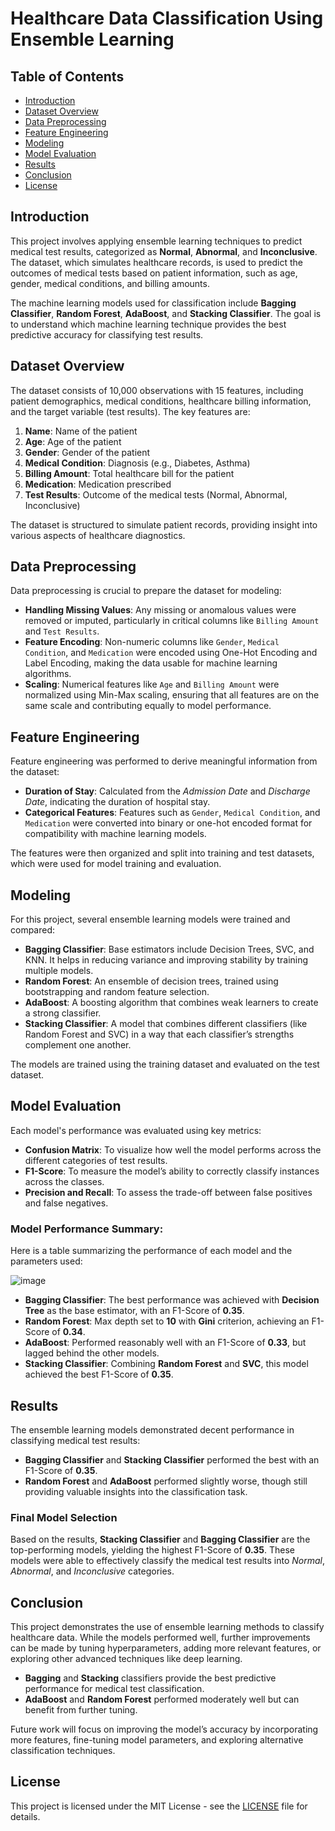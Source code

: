 # Healthcare Data Classification Using Ensemble Learning

## Table of Contents
- [Introduction](#introduction)
- [Dataset Overview](#dataset-overview)
- [Data Preprocessing](#data-preprocessing)
- [Feature Engineering](#feature-engineering)
- [Modeling](#modeling)
- [Model Evaluation](#model-evaluation)
- [Results](#results)
- [Conclusion](#conclusion)
- [License](#license)

## Introduction

This project involves applying ensemble learning techniques to predict medical test results, categorized as **Normal**, **Abnormal**, and **Inconclusive**. The dataset, which simulates healthcare records, is used to predict the outcomes of medical tests based on patient information, such as age, gender, medical conditions, and billing amounts.

The machine learning models used for classification include **Bagging Classifier**, **Random Forest**, **AdaBoost**, and **Stacking Classifier**. The goal is to understand which machine learning technique provides the best predictive accuracy for classifying test results.

## Dataset Overview

The dataset consists of 10,000 observations with 15 features, including patient demographics, medical conditions, healthcare billing information, and the target variable (test results). The key features are:

1. **Name**: Name of the patient
2. **Age**: Age of the patient
3. **Gender**: Gender of the patient
4. **Medical Condition**: Diagnosis (e.g., Diabetes, Asthma)
5. **Billing Amount**: Total healthcare bill for the patient
6. **Medication**: Medication prescribed
7. **Test Results**: Outcome of the medical tests (Normal, Abnormal, Inconclusive)

The dataset is structured to simulate patient records, providing insight into various aspects of healthcare diagnostics.

## Data Preprocessing

Data preprocessing is crucial to prepare the dataset for modeling:
- **Handling Missing Values**: Any missing or anomalous values were removed or imputed, particularly in critical columns like `Billing Amount` and `Test Results`.
- **Feature Encoding**: Non-numeric columns like `Gender`, `Medical Condition`, and `Medication` were encoded using One-Hot Encoding and Label Encoding, making the data usable for machine learning algorithms.
- **Scaling**: Numerical features like `Age` and `Billing Amount` were normalized using Min-Max scaling, ensuring that all features are on the same scale and contributing equally to model performance.

## Feature Engineering

Feature engineering was performed to derive meaningful information from the dataset:
- **Duration of Stay**: Calculated from the *Admission Date* and *Discharge Date*, indicating the duration of hospital stay.
- **Categorical Features**: Features such as `Gender`, `Medical Condition`, and `Medication` were converted into binary or one-hot encoded format for compatibility with machine learning models.

The features were then organized and split into training and test datasets, which were used for model training and evaluation.

## Modeling

For this project, several ensemble learning models were trained and compared:
- **Bagging Classifier**: Base estimators include Decision Trees, SVC, and KNN. It helps in reducing variance and improving stability by training multiple models.
- **Random Forest**: An ensemble of decision trees, trained using bootstrapping and random feature selection.
- **AdaBoost**: A boosting algorithm that combines weak learners to create a strong classifier.
- **Stacking Classifier**: A model that combines different classifiers (like Random Forest and SVC) in a way that each classifier’s strengths complement one another.

The models are trained using the training dataset and evaluated on the test dataset.

## Model Evaluation

Each model's performance was evaluated using key metrics:
- **Confusion Matrix**: To visualize how well the model performs across the different categories of test results.
- **F1-Score**: To measure the model’s ability to correctly classify instances across the classes.
- **Precision and Recall**: To assess the trade-off between false positives and false negatives.


### Model Performance Summary:
Here is a table summarizing the performance of each model and the parameters used:

![image](https://github.com/user-attachments/assets/9006701c-c628-4beb-b492-41df9af573f2)

- **Bagging Classifier**: The best performance was achieved with **Decision Tree** as the base estimator, with an F1-Score of **0.35**.
- **Random Forest**: Max depth set to **10** with **Gini** criterion, achieving an F1-Score of **0.34**.
- **AdaBoost**: Performed reasonably well with an F1-Score of **0.33**, but lagged behind the other models.
- **Stacking Classifier**: Combining **Random Forest** and **SVC**, this model achieved the best F1-Score of **0.35**.

## Results

The ensemble learning models demonstrated decent performance in classifying medical test results:
- **Bagging Classifier** and **Stacking Classifier** performed the best with an F1-Score of **0.35**.
- **Random Forest** and **AdaBoost** performed slightly worse, though still providing valuable insights into the classification task.

### Final Model Selection
Based on the results, **Stacking Classifier** and **Bagging Classifier** are the top-performing models, yielding the highest F1-Score of **0.35**. These models were able to effectively classify the medical test results into *Normal*, *Abnormal*, and *Inconclusive* categories.

## Conclusion

This project demonstrates the use of ensemble learning methods to classify healthcare data. While the models performed well, further improvements can be made by tuning hyperparameters, adding more relevant features, or exploring other advanced techniques like deep learning.

- **Bagging** and **Stacking** classifiers provide the best predictive performance for medical test classification.
- **AdaBoost** and **Random Forest** performed moderately well but can benefit from further tuning.

Future work will focus on improving the model’s accuracy by incorporating more features, fine-tuning model parameters, and exploring alternative classification techniques.

## License
This project is licensed under the MIT License - see the [LICENSE](LICENSE) file for details.
